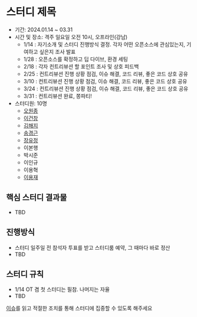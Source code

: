 # 스터디 제목

- 기간: 2024.01.14 ~ 03.31
- 시간 및 장소: 격주 일요일 오전 10시, 오프라인(강남)
  - 1/14 : 자기소개 및 스터디 진행방식 결정. 각자 어떤 오픈소스에 관심있는지, 기여하고 싶은지 조사 발표
  - 1/28 : 오픈소스를 확정하고 딥 다이브, 환경 세팅
  - 2/18 : 각자 컨트리뷰션 할 포인트 조사 및 상호 피드백
  - 2/25 : 컨트리뷰션 진행 상황 점검, 이슈 해결, 코드 리뷰, 좋은 코드 상호 공유
  - 3/10 : 컨트리뷰션 진행 상황 점검, 이슈 해결, 코드 리뷰, 좋은 코드 상호 공유
  - 3/24 : 컨트리뷰션 진행 상황 점검, 이슈 해결, 코드 리뷰, 좋은 코드 상호 공유
  - 3/31 : 컨트리뷰션 완료, 쫑파티!
- 스터디원: 10명
  - [오원종](https://github.com/dev-owen)
  - [이건창](https://github.com/this-is-spear)
  - [김해지](https://github.com/haejiii)
  - [송경근](https://github.com/songkg7)
  - [장유정](https://github.com/rachel5004)
  - 이본행
  - 박시준
  - 이인규
  - 이용혁
  - [이용재](https://github.com/dididy)

## 핵심 스터디 결과물

- TBD

## 진행방식

- 스터디 일주일 전 참석자 투표를 받고 스터디룸 예약, 그 때마다 바로 정산
- TBD

## 스터디 규칙

- 1/14 OT 겸 첫 스터디는 필참. 나머지는 자율
- TBD

[이슈](https://github.com/Learning-Is-Vital-In-Development/study-template/issues)를 읽고 적절한 조치를 통해 스터디에 집중할 수 있도록 해주세요
